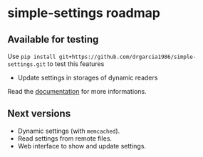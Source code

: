 simple-settings roadmap
=======================

Available for testing
---------------------

Use `pip install git+https://github.com/drgarcia1986/simple-settings.git` to test this features

* Update settings in storages of dynamic readers

Read the [documentation](http://simple-settings.readthedocs.org/en/latest/) for more informations.

Next versions
-------------
* Dynamic settings (with `memcached`).
* Read settings from remote files.
* Web interface to show and update settings.
